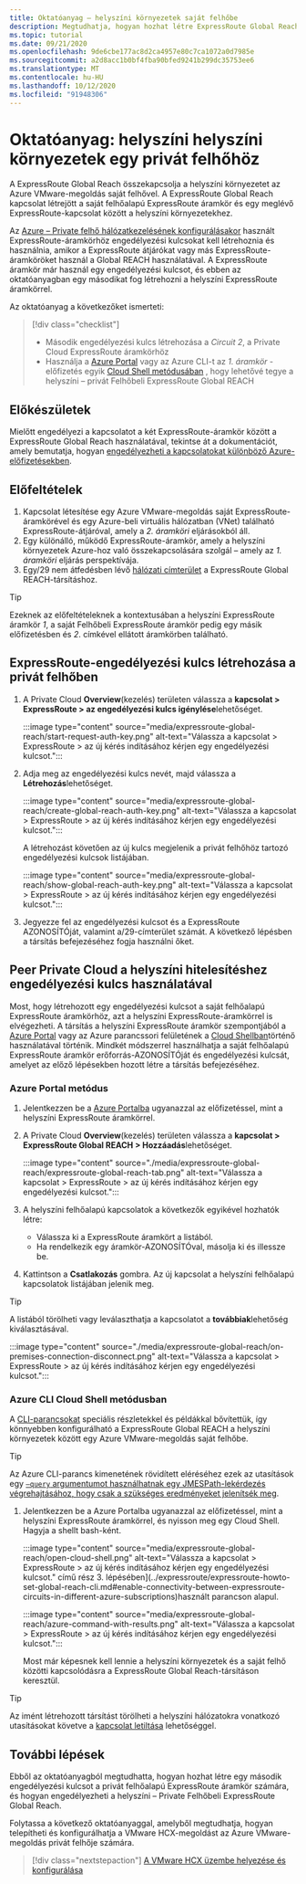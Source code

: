 ```yaml
---
title: Oktatóanyag – helyszíni környezetek saját felhőbe
description: Megtudhatja, hogyan hozhat létre ExpressRoute Global Reach-társítást egy Azure VMware-megoldásban található privát felhőbe.
ms.topic: tutorial
ms.date: 09/21/2020
ms.openlocfilehash: 9de6cbe177ac8d2ca4957e80c7ca1072a0d7985e
ms.sourcegitcommit: a2d8acc1b0bf4fba90bfed9241b299dc35753ee6
ms.translationtype: MT
ms.contentlocale: hu-HU
ms.lasthandoff: 10/12/2020
ms.locfileid: "91948306"
---
```

# <a name="tutorial-peer-on-premises-environments-to-a-private-cloud"></a>Oktatóanyag: helyszíni helyszíni környezetek egy privát felhőhöz

A ExpressRoute Global Reach összekapcsolja a helyszíni környezetet az Azure VMware-megoldás saját felhővel. A ExpressRoute Global Reach kapcsolat létrejött a saját felhőalapú ExpressRoute áramkör és egy meglévő ExpressRoute-kapcsolat között a helyszíni környezetekhez. 

Az [Azure – Private felhő hálózatkezelésének konfigurálásakor](tutorial-configure-networking.md) használt ExpressRoute-áramkörhöz engedélyezési kulcsokat kell létrehoznia és használnia, amikor a ExpressRoute átjárókat vagy más ExpressRoute-áramköröket használ a Global REACH használatával. A ExpressRoute áramkör már használ egy engedélyezési kulcsot, és ebben az oktatóanyagban egy másodikat fog létrehozni a helyszíni ExpressRoute áramkörrel.

Az oktatóanyag a következőket ismerteti:

> [!div class="checklist"]
> * Második engedélyezési kulcs létrehozása a _Circuit 2_, a Private Cloud ExpressRoute áramkörhöz
> * Használja a [Azure Portal](#azure-portal-method) vagy az Azure CLI-t az _1. áramkör_ -előfizetés egyik [Cloud Shell metódusában](#azure-cli-in-a-cloud-shell-method) , hogy lehetővé tegye a helyszíni – privát Felhőbeli ExpressRoute Global REACH


## <a name="before-you-begin"></a>Előkészületek

Mielőtt engedélyezi a kapcsolatot a két ExpressRoute-áramkör között a ExpressRoute Global Reach használatával, tekintse át a dokumentációt, amely bemutatja, hogyan [engedélyezheti a kapcsolatokat különböző Azure-előfizetésekben](../expressroute/expressroute-howto-set-global-reach-cli.md#enable-connectivity-between-expressroute-circuits-in-different-azure-subscriptions).  


## <a name="prerequisites"></a>Előfeltételek

1. Kapcsolat létesítése egy Azure VMware-megoldás saját ExpressRoute-áramkörével és egy Azure-beli virtuális hálózatban (VNet) található ExpressRoute-átjáróval, amely a _2. áramköri_ eljárásokból áll.  
1. Egy különálló, működő ExpressRoute-áramkör, amely a helyszíni környezetek Azure-hoz való összekapcsolására szolgál – amely az _1. áramköri_ eljárás perspektívája.
1. Egy/29 nem átfedésben lévő [hálózati címterület](../expressroute/expressroute-routing.md#ip-addresses-used-for-peerings) a ExpressRoute Global REACH-társításhoz.

> [!TIP]
> Ezeknek az előfeltételeknek a kontextusában a helyszíni ExpressRoute áramkör _1_, a saját Felhőbeli ExpressRoute áramkör pedig egy másik előfizetésben és _2_. címkével ellátott áramkörben található. 


## <a name="create-an-expressroute-authorization-key-in-the-private-cloud"></a>ExpressRoute-engedélyezési kulcs létrehozása a privát felhőben

1. A Private Cloud **Overview**(kezelés) területen válassza a **kapcsolat > ExpressRoute > az engedélyezési kulcs igénylése**lehetőséget.

   :::image type="content" source="media/expressroute-global-reach/start-request-auth-key.png" alt-text="Válassza a kapcsolat > ExpressRoute > az új kérés indításához kérjen egy engedélyezési kulcsot.":::

2. Adja meg az engedélyezési kulcs nevét, majd válassza a **Létrehozás**lehetőséget. 

   :::image type="content" source="media/expressroute-global-reach/create-global-reach-auth-key.png" alt-text="Válassza a kapcsolat > ExpressRoute > az új kérés indításához kérjen egy engedélyezési kulcsot.":::

   A létrehozást követően az új kulcs megjelenik a privát felhőhöz tartozó engedélyezési kulcsok listájában. 

   :::image type="content" source="media/expressroute-global-reach/show-global-reach-auth-key.png" alt-text="Válassza a kapcsolat > ExpressRoute > az új kérés indításához kérjen egy engedélyezési kulcsot.":::

3. Jegyezze fel az engedélyezési kulcsot és a ExpressRoute AZONOSÍTÓját, valamint a/29-címterület számát. A következő lépésben a társítás befejezéséhez fogja használni őket. 

## <a name="peer-private-cloud-to-on-premises-using-authorization-key"></a>Peer Private Cloud a helyszíni hitelesítéshez engedélyezési kulcs használatával

Most, hogy létrehozott egy engedélyezési kulcsot a saját felhőalapú ExpressRoute áramkörhöz, azt a helyszíni ExpressRoute-áramkörrel is elvégezheti.  A társítás a helyszíni ExpressRoute áramkör szempontjából a [Azure Portal](#azure-portal-method) vagy az Azure parancssori felületének a [Cloud Shellban](#azure-cli-in-a-cloud-shell-method)történő használatával történik. Mindkét módszerrel használhatja a saját felhőalapú ExpressRoute áramkör erőforrás-AZONOSÍTÓját és engedélyezési kulcsát, amelyet az előző lépésekben hozott létre a társítás befejezéséhez.

### <a name="azure-portal-method"></a>Azure Portal metódus

1. Jelentkezzen be a [Azure Portalba](https://portal.azure.com) ugyanazzal az előfizetéssel, mint a helyszíni ExpressRoute áramkörrel.

1. A Private Cloud **Overview**(kezelés) területen válassza a **kapcsolat > ExpressRoute Global REACH > Hozzáadás**lehetőséget.

   :::image type="content" source="./media/expressroute-global-reach/expressroute-global-reach-tab.png" alt-text="Válassza a kapcsolat > ExpressRoute > az új kérés indításához kérjen egy engedélyezési kulcsot.":::

1. A helyszíni felhőalapú kapcsolatok a következők egyikével hozhatók létre:

   - Válassza ki a ExpressRoute áramkört a listából.
   - Ha rendelkezik egy áramkör-AZONOSÍTÓval, másolja ki és illessze be.

1. Kattintson a **Csatlakozás** gombra. Az új kapcsolat a helyszíni felhőalapú kapcsolatok listájában jelenik meg.  

>[!TIP]
>A listából törölheti vagy leválaszthatja a kapcsolatot a **továbbiak**lehetőség kiválasztásával.  
>
> :::image type="content" source="./media/expressroute-global-reach/on-premises-connection-disconnect.png" alt-text="Válassza a kapcsolat > ExpressRoute > az új kérés indításához kérjen egy engedélyezési kulcsot.":::

### <a name="azure-cli-in-a-cloud-shell-method"></a>Azure CLI Cloud Shell metódusban

A [CLI-parancsokat](../expressroute/expressroute-howto-set-global-reach-cli.md) speciális részletekkel és példákkal bővítettük, így könnyebben konfigurálható a ExpressRoute Global REACH a helyszíni környezetek között egy Azure VMware-megoldás saját felhőbe.  

> [!TIP]  
> Az Azure CLI-parancs kimenetének rövidített eléréséhez ezek az utasítások egy [ `–query` argumentumot használhatnak egy JMESPath-lekérdezés végrehajtásához, hogy csak a szükséges eredményeket jelenítsék meg](/cli/azure/query-azure-cli).


1. Jelentkezzen be a Azure Portalba ugyanazzal az előfizetéssel, mint a helyszíni ExpressRoute áramkörrel, és nyisson meg egy Cloud Shell. Hagyja a shellt bash-ként.
 
   :::image type="content" source="media/expressroute-global-reach/open-cloud-shell.png" alt-text="Válassza a kapcsolat > ExpressRoute > az új kérés indításához kérjen egy engedélyezési kulcsot." című rész 3. lépésében](../expressroute/expressroute-howto-set-global-reach-cli.md#enable-connectivity-between-expressroute-circuits-in-different-azure-subscriptions)használt parancson alapul.

   :::image type="content" source="media/expressroute-global-reach/azure-command-with-results.png" alt-text="Válassza a kapcsolat > ExpressRoute > az új kérés indításához kérjen egy engedélyezési kulcsot.":::
 
   Most már képesnek kell lennie a helyszíni környezetek és a saját felhő közötti kapcsolódásra a ExpressRoute Global Reach-társításon keresztül.

> [!TIP]
> Az imént létrehozott társítást törölheti a helyszíni hálózatokra vonatkozó utasításokat követve a [kapcsolat letiltása](../expressroute/expressroute-howto-set-global-reach-cli.md#disable-connectivity-between-your-on-premises-networks) lehetőséggel.


## <a name="next-steps"></a>További lépések

Ebből az oktatóanyagból megtudhatta, hogyan hozhat létre egy második engedélyezési kulcsot a privát felhőalapú ExpressRoute áramkör számára, és hogyan engedélyezheti a helyszíni – Private Felhőbeli ExpressRoute Global Reach. 

Folytassa a következő oktatóanyaggal, amelyből megtudhatja, hogyan telepítheti és konfigurálhatja a VMware HCX-megoldást az Azure VMware-megoldás privát felhője számára.

> [!div class="nextstepaction"]
> [A VMware HCX üzembe helyezése és konfigurálása](tutorial-deploy-vmware-hcx.md)


<!-- LINKS - external-->

<!-- LINKS - internal -->